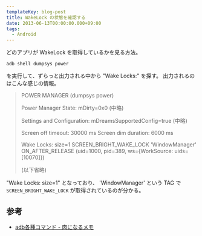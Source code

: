 ```yaml
---
templateKey: blog-post
title: WakeLock の状態を確認する
date: 2013-06-13T00:00:00.000+09:00
tags:
  - Android
---
```

どのアプリが WakeLock を取得しているかを見る方法。
<!--more-->
```
adb shell dumpsys power
```

を実行して、ずらっと出力される中から "Wake Locks:" を探す。
出力されるのはこんな感じの情報。

>
>POWER MANAGER (dumpsys power)
>
>Power Manager State:
>  mDirty=0x0
>  (中略)
>
>Settings and Configuration:
>  mDreamsSupportedConfig=true
>  (中略)
>
>Screen off timeout: 30000 ms
>Screen dim duration: 6000 ms
>
>Wake Locks: size=1
>  SCREEN_BRIGHT_WAKE_LOCK        'WindowManager' ON_AFTER_RELEASE (uid=1000, pid=389, ws={WorkSource: uids=[10070]})
>
>(以下省略)


"Wake Locks: size=1" となっており、
'WindowManager' という TAG で ``SCREEN_BRIGHT_WAKE_LOCK`` が取得されているのが分かる。

## 参考

* [adb各種コマンド - 肉になるメモ](http://kazumeat.hatenablog.com/entry/20110814/1313295257)
